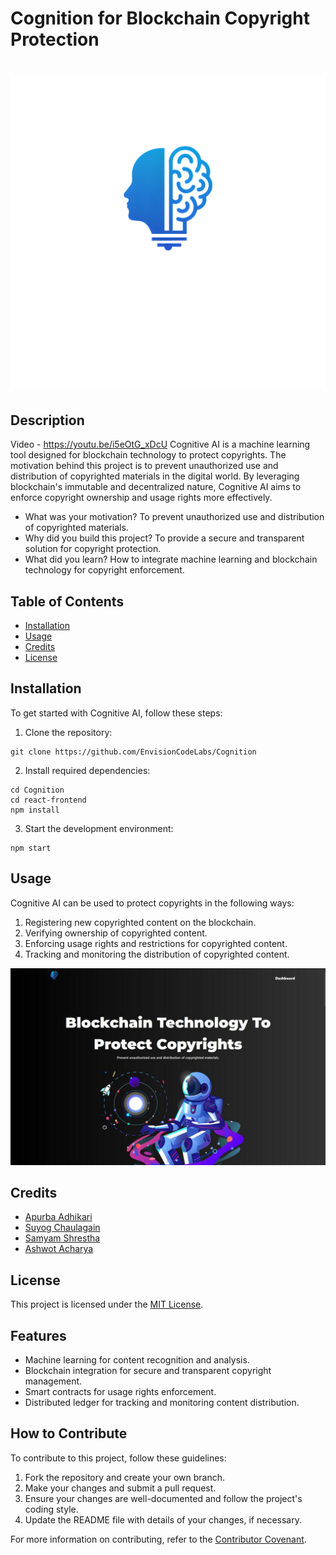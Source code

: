# Cognition for Blockchain Copyright Protection
# ![tabicon](./tabicon.png)
## Description
Video - https://youtu.be/i5eOtG_xDcU
Cognitive AI is a machine learning tool designed for blockchain technology to protect copyrights. The motivation behind this project is to prevent unauthorized use and distribution of copyrighted materials in the digital world. By leveraging blockchain's immutable and decentralized nature, Cognitive AI aims to enforce copyright ownership and usage rights more effectively.

- What was your motivation? To prevent unauthorized use and distribution of copyrighted materials.
- Why did you build this project? To provide a secure and transparent solution for copyright protection.
- What did you learn? How to integrate machine learning and blockchain technology for copyright enforcement.

## Table of Contents
- [Installation](#installation)
- [Usage](#usage)
- [Credits](#credits)
- [License](#license)

## Installation
To get started with Cognitive AI, follow these steps:

1. Clone the repository:
```
git clone https://github.com/EnvisionCodeLabs/Cognition
```
2. Install required dependencies:
```
cd Cognition
cd react-frontend
npm install
```
3. Start the development environment:
```
npm start
```

## Usage
Cognitive AI can be used to protect copyrights in the following ways:

1. Registering new copyrighted content on the blockchain.
2. Verifying ownership of copyrighted content.
3. Enforcing usage rights and restrictions for copyrighted content.
4. Tracking and monitoring the distribution of copyrighted content.

![Cognitive AI Usage Example](./landing.jpg)

## Credits
- [Apurba Adhikari](https://github.com/apurbadh)
- [Suyog  Chaulagain](https://github.com/seaten779)
- [Samyam  Shrestha](https://github.com/SamShr12)
- [Ashwot Acharya](https://github.com/Ashwot-Acharya)


## License
This project is licensed under the [MIT License](https://choosealicense.com/licenses/mit/).

## Features
- Machine learning for content recognition and analysis.
- Blockchain integration for secure and transparent copyright management.
- Smart contracts for usage rights enforcement.
- Distributed ledger for tracking and monitoring content distribution.

## How to Contribute
To contribute to this project, follow these guidelines:

1. Fork the repository and create your own branch.
2. Make your changes and submit a pull request.
3. Ensure your changes are well-documented and follow the project's coding style.
4. Update the README file with details of your changes, if necessary.

For more information on contributing, refer to the [Contributor Covenant](https://www.contributor-covenant.org/).

